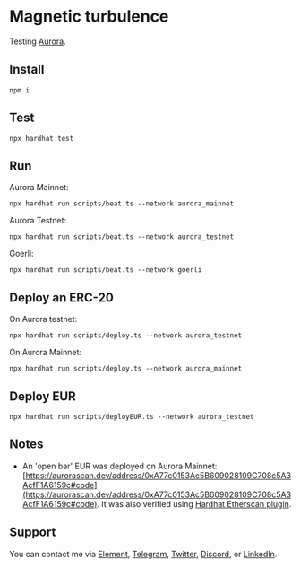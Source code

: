# Magnetic turbulence

Testing [Aurora](https://aurora.dev/).

## Install

```shell
npm i
```

## Test

```shell
npx hardhat test
```

## Run

Aurora Mainnet:

```shell
npx hardhat run scripts/beat.ts --network aurora_mainnet
```

Aurora Testnet:

```shell
npx hardhat run scripts/beat.ts --network aurora_testnet
```

Goerli:

```shell
npx hardhat run scripts/beat.ts --network goerli
```

## Deploy an ERC-20

On Aurora testnet:

```shell
npx hardhat run scripts/deploy.ts --network aurora_testnet
```

On Aurora Mainnet:

```shell
npx hardhat run scripts/deploy.ts --network aurora_mainnet
```

## Deploy EUR

```shell
npx hardhat run scripts/deployEUR.ts --network aurora_testnet
```

## Notes

- An 'open bar' EUR was deployed on Aurora Mainnet: [https://aurorascan.dev/address/0xA77c0153Ac5B609028109C708c5A3AcfF1A6159c#code](https://aurorascan.dev/address/0xA77c0153Ac5B609028109C708c5A3AcfF1A6159c#code). It was also verified using [Hardhat Etherscan plugin](https://hardhat.org/hardhat-runner/plugins/nomiclabs-hardhat-etherscan#hardhat-etherscan).

## Support

You can contact me via [Element](https://matrix.to/#/@julienbrg:matrix.org), [Telegram](https://t.me/julienbrg), [Twitter](https://twitter.com/julienbrg), [Discord](https://discord.gg/pfkJpEb4xn), or [LinkedIn](https://www.linkedin.com/in/julienberanger/).
